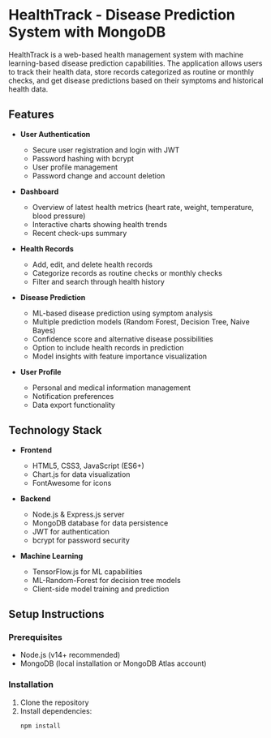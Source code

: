 # HealthTrack - Disease Prediction System with MongoDB

HealthTrack is a web-based health management system with machine learning-based disease prediction capabilities. The application allows users to track their health data, store records categorized as routine or monthly checks, and get disease predictions based on their symptoms and historical health data.

## Features

- **User Authentication**
  - Secure user registration and login with JWT
  - Password hashing with bcrypt
  - User profile management
  - Password change and account deletion

- **Dashboard**
  - Overview of latest health metrics (heart rate, weight, temperature, blood pressure)
  - Interactive charts showing health trends
  - Recent check-ups summary

- **Health Records**
  - Add, edit, and delete health records
  - Categorize records as routine checks or monthly checks
  - Filter and search through health history

- **Disease Prediction**
  - ML-based disease prediction using symptom analysis
  - Multiple prediction models (Random Forest, Decision Tree, Naive Bayes)
  - Confidence score and alternative disease possibilities
  - Option to include health records in prediction
  - Model insights with feature importance visualization

- **User Profile**
  - Personal and medical information management
  - Notification preferences
  - Data export functionality

## Technology Stack

- **Frontend**
  - HTML5, CSS3, JavaScript (ES6+)
  - Chart.js for data visualization
  - FontAwesome for icons

- **Backend**
  - Node.js & Express.js server
  - MongoDB database for data persistence
  - JWT for authentication
  - bcrypt for password security

- **Machine Learning**
  - TensorFlow.js for ML capabilities
  - ML-Random-Forest for decision tree models
  - Client-side model training and prediction

## Setup Instructions

### Prerequisites
- Node.js (v14+ recommended)
- MongoDB (local installation or MongoDB Atlas account)

### Installation

1. Clone the repository
2. Install dependencies:
   ```bash
   npm install

